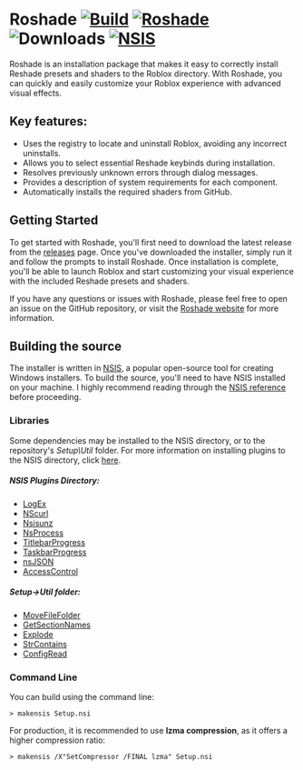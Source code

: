 # Roshade [![Build](https://github.com/bituq/Roshade/actions/workflows/nsis.yaml/badge.svg?branch=main)](https://github.com/bituq/Roshade/actions/workflows/nsis.yaml) [![Roshade](https://badgen.net/badge/visit/Roshade.com/orange)](https://Roshade.com/) ![Downloads](https://img.shields.io/github/downloads/bituq/Roshade/total) [![NSIS](https://badgen.net/badge/NSIS/3.08/cyan)](https://nsis.sourceforge.io/Download)

Roshade is an installation package that makes it easy to correctly install Reshade presets and shaders to the Roblox directory. With Roshade, you can quickly and easily customize your Roblox experience with advanced visual effects.

## Key features:
- Uses the registry to locate and uninstall Roblox, avoiding any incorrect uninstalls.
- Allows you to select essential Reshade keybinds during installation.
- Resolves previously unknown errors through dialog messages.
- Provides a description of system requirements for each component.
- Automatically installs the required shaders from GitHub.

## Getting Started
To get started with Roshade, you'll first need to download the latest release from the [releases](https://github.com/bituq/Roshade/releases) page. Once you've downloaded the installer, simply run it and follow the prompts to install Roshade. Once installation is complete, you'll be able to launch Roblox and start customizing your visual experience with the included Reshade presets and shaders.

If you have any questions or issues with Roshade, please feel free to open an issue on the GitHub repository, or visit the [Roshade website](https://roshade.com/) for more information.

## Building the source
The installer is written in [NSIS](https://nsis.sourceforge.io/Download "Download NSIS"), a popular open-source tool for creating Windows installers. To build the source, you'll need to have NSIS installed on your machine. I highly recommend reading through the [NSIS reference](https://nsis.sourceforge.io/Docs/Contents.html) before proceeding.

### Libraries
Some dependencies may be installed to the NSIS directory, or to the repository's *Setup\Util* folder. For more information on installing plugins to the NSIS directory, click [here](https://nsis.sourceforge.io/How_can_I_install_a_plugin).
##### NSIS Plugins Directory:
- [LogEx](https://nsis.sourceforge.io/LogEx_plug-in)
- [NScurl](https://github.com/negrutiu/nsis-nscurl)
- [Nsisunz](https://github.com/past-due/nsisunz)
- [NsProcess](https://nsis.sourceforge.io/mediawiki/index.php?title=NsProcess_plugin&oldid=24277)
- [TitlebarProgress](https://nsis.sourceforge.io/TitlebarProgress_plug-in)
- [TaskbarProgress](https://nsis.sourceforge.io/TaskbarProgress_plug-in)
- [nsJSON](https://nsis.sourceforge.io/NsJSON_plug-in)
- [AccessControl](https://nsis.sourceforge.io/AccessControl_plug-in)
##### Setup->Util folder:
- [MoveFileFolder](https://nsis.sourceforge.io/MoveFileFolder)
- [GetSectionNames](https://nsis.sourceforge.io/Get_all_section_names_of_INI_file)
- [Explode](https://nsis.sourceforge.io/Explode)
- [StrContains](https://nsis.sourceforge.io/StrContains)
- [ConfigRead](https://nsis.sourceforge.io/ConfigRead)

### Command Line
You can build using the command line:
```
> makensis Setup.nsi
```
For production, it is recommended to use **lzma compression**, as it offers a higher compression ratio:
```
> makensis /X"SetCompressor /FINAL lzma" Setup.nsi
```
